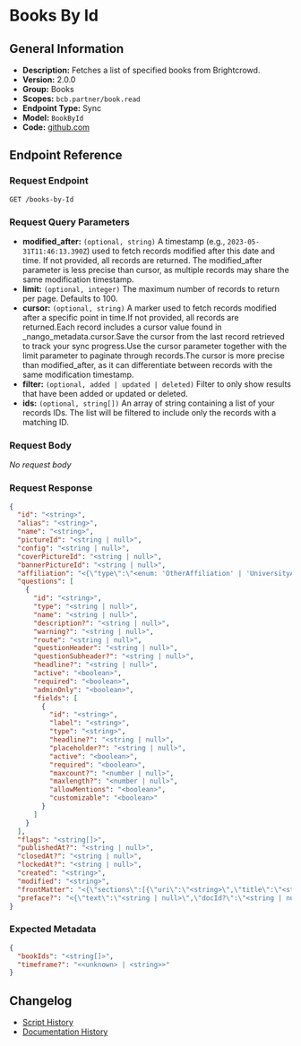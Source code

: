 <!-- BEGIN GENERATED CONTENT -->
# Books By Id

## General Information

- **Description:** Fetches a list of specified books from Brightcrowd.
- **Version:** 2.0.0
- **Group:** Books
- **Scopes:** `bcb.partner/book.read`
- **Endpoint Type:** Sync
- **Model:** `BookById`
- **Code:** [github.com](https://github.com/NangoHQ/integration-templates/tree/main/integrations/brightcrowd/syncs/books-by-id.ts)


## Endpoint Reference

### Request Endpoint

`GET /books-by-Id`

### Request Query Parameters

- **modified_after:** `(optional, string)` A timestamp (e.g., `2023-05-31T11:46:13.390Z`) used to fetch records modified after this date and time. If not provided, all records are returned. The modified_after parameter is less precise than cursor, as multiple records may share the same modification timestamp.
- **limit:** `(optional, integer)` The maximum number of records to return per page. Defaults to 100.
- **cursor:** `(optional, string)` A marker used to fetch records modified after a specific point in time.If not provided, all records are returned.Each record includes a cursor value found in _nango_metadata.cursor.Save the cursor from the last record retrieved to track your sync progress.Use the cursor parameter together with the limit parameter to paginate through records.The cursor is more precise than modified_after, as it can differentiate between records with the same modification timestamp.
- **filter:** `(optional, added | updated | deleted)` Filter to only show results that have been added or updated or deleted.
- **ids:** `(optional, string[])` An array of string containing a list of your records IDs. The list will be filtered to include only the records with a matching ID.

### Request Body

_No request body_

### Request Response

```json
{
  "id": "<string>",
  "alias": "<string>",
  "name": "<string>",
  "pictureId": "<string | null>",
  "config": "<string | null>",
  "coverPictureId": "<string | null>",
  "bannerPictureId": "<string | null>",
  "affiliation": "<{\"type\":\"<enum: 'OtherAffiliation' | 'UniversityAffiliation' | 'CompanyAffiliation'>\",\"organization?\":\"<string | null>\",\"major?\":\"<<string> | <string[]>>\",\"degree?\":\"<<string> | <string[]>>\",\"school?\":\"<<string> | <string[]>>\",\"graduationYear?\":\"<number | null>\",\"specialty?\":\"<<string> | <string[]>>\",\"category?\":\"<<string> | <string[]>>\",\"title?\":\"<string>\",\"startYear?\":\"<number | null>\",\"endYear?\":\"<number | null>\",\"office?\":\"<<string> | <string[]>>\",\"group?\":\"<<string> | <string[]>>\"} | <null>>",
  "questions": [
    {
      "id": "<string>",
      "type": "<string | null>",
      "name": "<string | null>",
      "description?": "<string | null>",
      "warning?": "<string | null>",
      "route": "<string | null>",
      "questionHeader": "<string | null>",
      "questionSubheader?": "<string | null>",
      "headline?": "<string | null>",
      "active": "<boolean>",
      "required": "<boolean>",
      "adminOnly": "<boolean>",
      "fields": [
        {
          "id": "<string>",
          "label": "<string>",
          "type": "<string>",
          "headline?": "<string | null>",
          "placeholder?": "<string | null>",
          "active": "<boolean>",
          "required": "<boolean>",
          "maxcount?": "<number | null>",
          "maxlength?": "<number | null>",
          "allowMentions": "<boolean>",
          "customizable": "<boolean>"
        }
      ]
    }
  ],
  "flags": "<string[]>",
  "publishedAt?": "<string | null>",
  "closedAt?": "<string | null>",
  "lockedAt?": "<string | null>",
  "created": "<string>",
  "modified": "<string>",
  "frontMatter": "<{\"sections\":[{\"uri\":\"<string>\",\"title\":\"<string>\",\"snippet\":\"<string>\",\"disabled?\":\"<boolean>\"}]} | <null>>",
  "preface?": "<{\"text\":\"<string | null>\",\"docId?\":\"<string | null>\",\"video?\":\"<string | null>\",\"pictures?\":\"<<string[]> | <null>>\"} | <null>>"
}
```

### Expected Metadata

```json
{
  "bookIds": "<string[]>",
  "timeframe?": "<<unknown> | <string>>"
}
```

## Changelog

- [Script History](https://github.com/NangoHQ/integration-templates/commits/main/integrations/brightcrowd/syncs/books-by-id.ts)
- [Documentation History](https://github.com/NangoHQ/integration-templates/commits/main/integrations/brightcrowd/syncs/books-by-id.md)

<!-- END  GENERATED CONTENT -->

